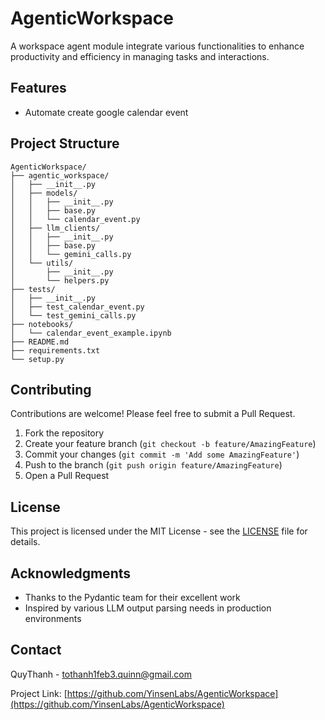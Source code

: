 # AgenticWorkspace

A workspace agent module integrate various functionalities to enhance productivity and efficiency in managing tasks and interactions.

## Features

- Automate create google calendar event

## Project Structure

```
AgenticWorkspace/
├── agentic_workspace/
│   ├── __init__.py
│   ├── models/
│   │   ├── __init__.py
│   │   ├── base.py
│   │   └── calendar_event.py
│   ├── llm_clients/
│   │   ├── __init__.py
│   │   ├── base.py
│   │   └── gemini_calls.py
│   └── utils/
│       ├── __init__.py
│       └── helpers.py
├── tests/
│   ├── __init__.py
│   ├── test_calendar_event.py
│   └── test_gemini_calls.py
├── notebooks/
│   └── calendar_event_example.ipynb
├── README.md
├── requirements.txt
└── setup.py
```

## Contributing

Contributions are welcome! Please feel free to submit a Pull Request.

1. Fork the repository
2. Create your feature branch (`git checkout -b feature/AmazingFeature`)
3. Commit your changes (`git commit -m 'Add some AmazingFeature'`)
4. Push to the branch (`git push origin feature/AmazingFeature`)
5. Open a Pull Request


## License

This project is licensed under the MIT License - see the [LICENSE](LICENSE) file for details.

## Acknowledgments

- Thanks to the Pydantic team for their excellent work
- Inspired by various LLM output parsing needs in production environments

## Contact

QuyThanh - tothanh1feb3.quinn@gmail.com

Project Link: [https://github.com/YinsenLabs/AgenticWorkspace](https://github.com/YinsenLabs/AgenticWorkspace)
